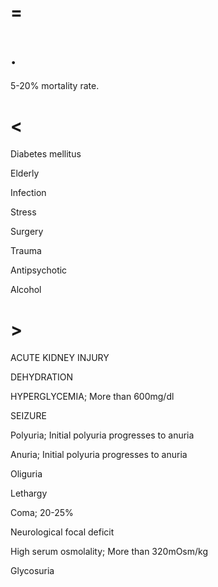 # =

# .

5-20% mortality rate.

# <

Diabetes mellitus

Elderly

Infection

Stress

Surgery

Trauma

Antipsychotic

Alcohol

# >

ACUTE KIDNEY INJURY

DEHYDRATION

HYPERGLYCEMIA; More than 600mg/dl

SEIZURE

Polyuria; Initial polyuria progresses to anuria

Anuria; Initial polyuria progresses to anuria

Oliguria

Lethargy

Coma; 20-25%

Neurological focal deficit

High serum osmolality; More than 320mOsm/kg

Glycosuria
